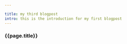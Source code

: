 ```yaml
---

title: my third blogpost
intro: this is the introduction for my first blogpost
---
```


### {{page.title}}
